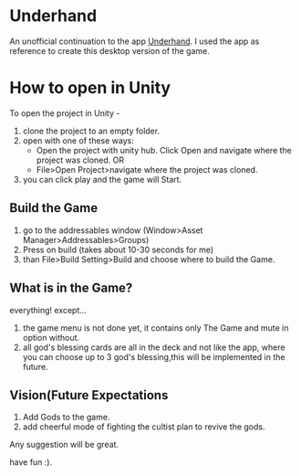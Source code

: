 # Underhand
An unofficial continuation to the app [Underhand](https://play.google.com/store/apps/details?id=edu.cornell.gdiac.underhand).
I used the app as reference to create this desktop version of the game.

<h1>How to open in Unity</h1>

To open the project in Unity - 

1) clone the project to an empty folder.
2) open with one of these ways:
    - Open the project with unity hub. Click Open and navigate where the project was cloned.
    OR
    - File>Open Project>navigate where the project was cloned.
3) you can click play and the game will Start.

<h2>Build the Game</h2>

1) go to the addressables window (Window>Asset Manager>Addressables>Groups)
2) Press on build (takes about 10-30 seconds for me)
3) than File>Build Setting>Build and choose where to build the Game.

<h2>What is in the Game?</h2>

everything! except...
1)  the game menu is not done yet, it contains only The Game and mute in option without.
2)  all god's blessing cards are all in the deck and not like the app, where you can choose up to 3 god's blessing,this will be implemented in the future.

<h2>Vision(Future Expectations</h2>

1) Add Gods to the game.
2) add cheerful mode of fighting the cultist plan to revive the gods.

Any suggestion will be great.

have fun :).


